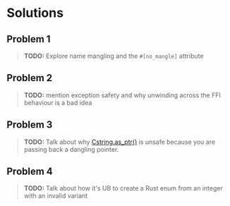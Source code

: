 # Solutions

## Problem 1

> **TODO:** Explore name mangling and the `#[no_mangle]` attribute


## Problem 2

> **TODO:** mention exception safety and why unwinding across the FFI behaviour
> is a bad idea


## Problem 3

> **TODO:** Talk about why [Cstring.as_ptr()] is unsafe because you are passing
> back a dangling pointer.

## Problem 4

> **TODO:** Talk about how it's UB to create a Rust enum from an integer with 
> an invalid variant

[CString.as_ptr()]: https://users.rust-lang.org/t/cstring-as-ptr-is-incredibly-unsafe/11431